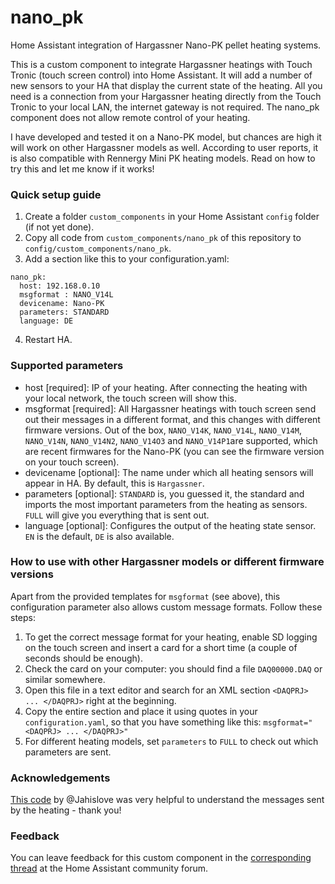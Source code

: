 # nano_pk
Home Assistant integration of Hargassner Nano-PK pellet heating systems.

This is a custom component to integrate Hargassner heatings with Touch Tronic (touch screen control) into Home Assistant.
It will add a number of new sensors to your HA that display the current state of the heating.
All you need is a connection from your Hargassner heating directly from the Touch Tronic to your local LAN, the internet gateway is not required.
The nano_pk component does not allow remote control of your heating.

I have developed and tested it on a Nano-PK model, but chances are high it will work on other Hargassner models as well.
According to user reports, it is also compatible with Rennergy Mini PK heating models.
Read on how to try this and let me know if it works!

### Quick setup guide ###

1. Create a folder `custom_components` in your Home Assistant `config` folder (if not yet done).
2. Copy all code from `custom_components/nano_pk` of this repository to `config/custom_components/nano_pk`.
3. Add a section like this to your configuration.yaml:
```
nano_pk:
  host: 192.168.0.10
  msgformat : NANO_V14L
  devicename: Nano-PK
  parameters: STANDARD
  language: DE
```
4. Restart HA.

### Supported parameters ###
- host [required]: IP of your heating. After connecting the heating with your local network, the touch screen will show this.
- msgformat [required]: All Hargassner heatings with touch screen send out their messages in a different format, and this changes with different firmware versions. Out of the box, `NANO_V14K`, `NANO_V14L`, `NANO_V14M`, `NANO_V14N`, `NANO_V14N2`, `NANO_V14O3` and `NANO_V14P1`are supported, which are recent firmwares for the Nano-PK (you can see the firmware version on your touch screen).
- devicename [optional]: The name under which all heating sensors will appear in HA. By default, this is `Hargassner`.
- parameters [optional]: `STANDARD` is, you guessed it, the standard and imports the most important parameters from the heating as sensors. `FULL` will give you everything that is sent out.
- language [optional]: Configures the output of the heating state sensor. `EN` is the default, `DE` is also available.


### How to use with other Hargassner models or different firmware versions ###
Apart from the provided templates for `msgformat` (see above), this configuration parameter also allows custom message formats. Follow these steps:
1. To get the correct message format for your heating, enable SD logging on the touch screen and insert a card for a short time (a couple of seconds should be enough). 
2. Check the card on your computer: you should find a file `DAQ00000.DAQ` or similar somewhere.
3. Open this file in a text editor and search for an XML section `<DAQPRJ> ... </DAQPRJ>` right at the beginning.
4. Copy the entire section and place it using quotes in your `configuration.yaml`, so that you have something like this: `msgformat="<DAQPRJ> ... </DAQPRJ>"`
5. For different heating models, set `parameters` to `FULL` to check out which parameters are sent.


### Acknowledgements ###
[This code](https://github.com/Jahislove/Hargassner) by @Jahislove was very helpful to understand the messages sent by the heating - thank you!


### Feedback ###
You can leave feedback for this custom component in the [corresponding thread](https://community.home-assistant.io/t/hargassner-heating-integration/288568) at the Home Assistant community forum.
